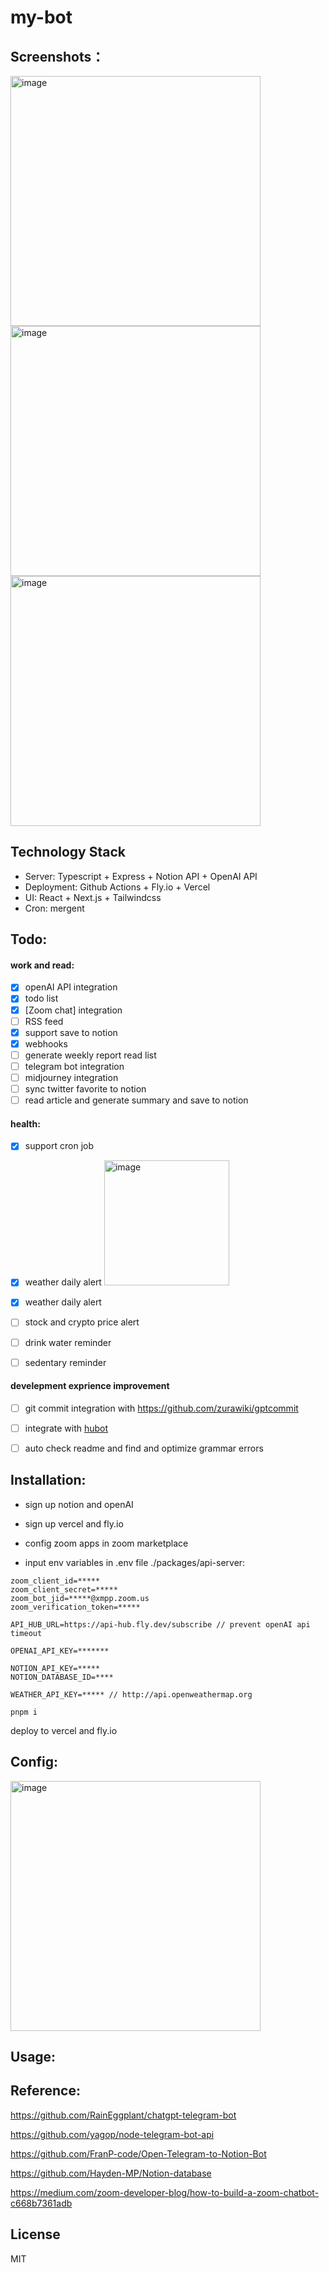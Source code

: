 # my-bot

## Screenshots：
<img width="400" alt="image" src="https://user-images.githubusercontent.com/12186221/226391961-b3e17cb4-1bd0-4beb-8e1d-9fbed10a4699.png"><img width="400" alt="image" src="https://user-images.githubusercontent.com/12186221/226392100-f5a82761-a793-472b-baf9-0196714603b2.png"><img width="400" alt="image" src="https://user-images.githubusercontent.com/12186221/226392413-932462af-a019-4a40-94ac-266272dd7336.png">



## Technology Stack
- Server: Typescript + Express + Notion API + OpenAI API
- Deployment: Github Actions + Fly.io + Vercel
- UI: React + Next.js + Tailwindcss
- Cron: mergent
## Todo:

#### work and read:
- [x] openAI API integration
- [X] todo list
- [x] [Zoom chat] integration
- [ ] RSS feed
- [x] support save to notion
- [x] webhooks
- [ ] generate weekly report read list
- [ ] telegram bot integration
- [ ] midjourney integration
- [ ] sync twitter favorite to notion
- [ ] read article and generate summary and save to notion

#### health:
- [x] support cron job 
- [x] weather daily alert <img width="200" alt="image" src="https://user-images.githubusercontent.com/12186221/226392692-416383f6-4118-4631-8616-23e919b64127.png">

- [x] weather daily alert 

- [ ] stock and crypto price alert
- [ ] drink water reminder 
- [ ] sedentary reminder

#### develepment exprience improvement
- [ ] git commit integration with https://github.com/zurawiki/gptcommit
- [ ] integrate with [hubot](https://hubot.github.com/)
- [ ] auto check readme and find and optimize grammar errors


## Installation:

- sign up notion and openAI
- sign up vercel and fly.io
- config zoom apps in zoom marketplace

- input env variables in .env file ./packages/api-server:

```
zoom_client_id=*****
zoom_client_secret=*****
zoom_bot_jid=*****@xmpp.zoom.us
zoom_verification_token=*****

API_HUB_URL=https://api-hub.fly.dev/subscribe // prevent openAI api timeout 

OPENAI_API_KEY=*******

NOTION_API_KEY=*****
NOTION_DATABASE_ID=****

WEATHER_API_KEY=***** // http://api.openweathermap.org

```




```
pnpm i 

```

deploy to vercel and fly.io



## Config:
<img width="400" alt="image" src="https://user-images.githubusercontent.com/12186221/226102693-58aac075-f4eb-49bd-9851-7c5f8c5b7837.png">

## Usage:

## Reference:

https://github.com/RainEggplant/chatgpt-telegram-bot

https://github.com/yagop/node-telegram-bot-api

https://github.com/FranP-code/Open-Telegram-to-Notion-Bot

https://github.com/Hayden-MP/Notion-database

https://medium.com/zoom-developer-blog/how-to-build-a-zoom-chatbot-c668b7361adb

## License
MIT
